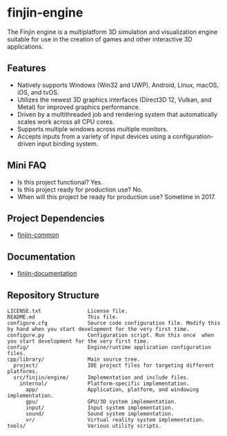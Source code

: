 # finjin-engine
The Finjin engine is a multiplatform 3D simulation and visualization engine suitable for use in the creation of games and other interactive 3D applications.

## Features
  * Natively supports Windows (Win32 and UWP), Android, Linux, macOS, iOS, and tvOS.
  * Utilizes the newest 3D graphics interfaces (Direct3D 12, Vulkan, and Metal) for improved graphics performance.
  * Driven by a multithreaded job and rendering system that automatically scales work across all CPU cores.
  * Supports multiple windows across multiple monitors.
  * Accepts inputs from a variety of input devices using a configuration-driven input binding system.
  
## Mini FAQ
  * Is this project functional? Yes.
  * Is this project ready for production use? No.
  * When will this project be ready for production use? Sometime in 2017.
  
## Project Dependencies
* [finjin-common](https://github.com/finjin/finjin-common)

## Documentation
* [finjin-documentation](https://github.com/finjin/finjin-documentation)

## Repository Structure
```
LICENSE.txt               License file.
README.md                 This file.
configure.cfg             Source code configuration file. Modify this by hand when you start development for the very first time.
configure.py              Configuration script. Run this once  when you start development for the very first time.
config/                   Engine/runtime application configuration files.
cpp/library/              Main source tree.
  project/                IDE project files for targeting different platforms.
  src/finjin/engine/      Implementation and include files.
    internal/             Platform-specific implementation.
      app/                Application, platform, and windowing implementation.
      gpu/                GPU/3D system implementation.
      input/              Input system implementation.
      sound/              Sound system implementation.
      vr/                 Virtual reality system implementation.
tools/                    Various utility scripts.
```
